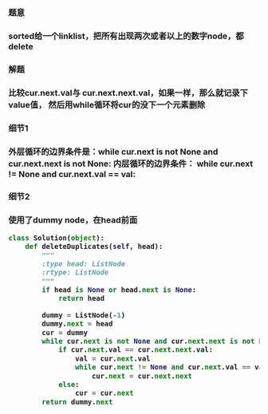 <h3>题意<h3>
<p>sorted给一个linklist，把所有出现两次或者以上的数字node，都delete<p>



<h3>解题<h3>
<p>比较cur.next.val与 cur.next.next.val，如果一样，那么就记录下value值，
然后用while循环将cur的没下一个元素删除<p>


<h3>细节1<h3>
<p>外层循环的边界条件是：while cur.next is not None and cur.next.next is not None:
   内层循环的边界条件： while cur.next != None and cur.next.val == val:<p>

<h3>细节2<h3>
<p>使用了dummy node，在head前面<p>


```python
class Solution(object):
    def deleteDuplicates(self, head):
        """
        :type head: ListNode
        :rtype: ListNode
        """
        if head is None or head.next is None:
            return head

        dummy = ListNode(-1)
        dummy.next = head
        cur = dummy
        while cur.next is not None and cur.next.next is not None:
            if cur.next.val == cur.next.next.val:
                val = cur.next.val
                while cur.next != None and cur.next.val == val:
                    cur.next = cur.next.next
            else:
                cur = cur.next
        return dummy.next

```
